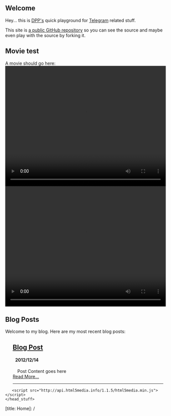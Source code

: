 ## Welcome

Hey… this is [DPP's](http://twitter.com/dpp) quick playground for [Telegram](https://telegr.am)
related stuff.

This site is [a public GitHub repository](https://github.com/dpp/plaything)
 so you can see the source and maybe
even play with the source by forking it.

## Movie test

<div>
	A movie should go here:
	<video width="512" height="384"  controls id="video" src="https://telegram-media.s3.amazonaws.com/initial_telegram_screencast.mov">
	  
	  Woof!!
  </video>


<video controls id="video2" width="512" height="384" preload autobuffer >
	  <source src="https://telegram-media.s3.amazonaws.com/initial_telegram_screencast.mov" type="video/mp4" >
            <!--RENDERED ON BROWSERS WITH NO HTML5 VIDEO SUPPORT-->
            <object id="flashcontent" width="512" height="384" type="application/x-shockwave-flash" data="/player.swf" style="visibility: visible;">
			<param name="bgcolor" value="#000000">
			<param name="allowscriptaccess" value="always">
			<param name="flashvars" value="videoPath=https://telegram-media.s3.amazonaws.com/initial_telegram_screencast.f4v&posterPath=/com/poster/myPosterFrame.jpg&skinPath=/com/skin/skin.swf">
			</object>
             <!---->
        </video>


</div>

## Blog Posts

Welcome to my blog.  Here are my most recent blog posts:


<ul class="posts" style="list-style: none" data-lift="blog.posts?max=15">
    <li data-post="item"><h2><a data-post="link" href="#">Blog Post</a></h2>
    	<h4 style="padding-left: 8px;"><span data-post="date">2012/12/14</span> </h4>
    	<div style="padding-left: 15px;" data-post="shortcontent">
			Post Content goes here
    </div>
	<div data-post="more"><a href="#">Read More...</a></div>
    <hr>
    </li>
</ul>


<div>
	<head_stuff>
	    

       <script src="http://api.html5media.info/1.1.5/html5media.min.js"></script>
	</head_stuff>
</div>
[title: Home]: /